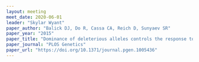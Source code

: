 ```yaml
---
layout: meeting
meet_date: 2020-06-01
leader: "Skylar Wyant"
paper_author: "Balick DJ, Do R, Cassa CA, Reich D, Sunyaev SR"
paper_year: "2015"
paper_title: "Dominance of deleterious alleles controls the response to a population bottleneck"
paper_journal: "PLOS Genetics"
paper_url: "https://doi.org/10.1371/journal.pgen.1005436"
---
```

